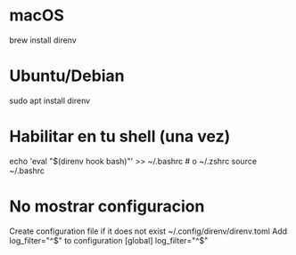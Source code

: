 # macOS
brew install direnv

# Ubuntu/Debian
sudo apt install direnv

# Habilitar en tu shell (una vez)
echo 'eval "$(direnv hook bash)"' >> ~/.bashrc   # o ~/.zshrc
source ~/.bashrc

# No mostrar configuracion
Create configuration file if it does not exist ~/.config/direnv/direnv.toml
Add log_filter="^$" to configuration
[global]
log_filter="^$"
